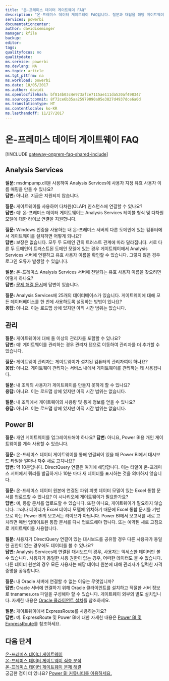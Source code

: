 ```yaml
---
title: "온-프레미스 데이터 게이트웨이 FAQ"
description: "온-프레미스 데이터 게이트웨이 FAQ입니다. 질문과 대답을 해당 게이트웨이에 대해 하나의 스폿으로 수집합니다."
services: powerbi
documentationcenter: 
author: davidiseminger
manager: kfile
backup: 
editor: 
tags: 
qualityfocus: no
qualitydate: 
ms.service: powerbi
ms.devlang: NA
ms.topic: article
ms.tgt_pltfrm: na
ms.workload: powerbi
ms.date: 10/05/2017
ms.author: davidi
ms.openlocfilehash: bf814b03c4e973afce7115ae111da520af498347
ms.sourcegitcommit: 8f72ce6b35aa25979090a05e3827d4937dce6a0d
ms.translationtype: HT
ms.contentlocale: ko-KR
ms.lasthandoff: 11/27/2017
---
```

# <a name="on-premises-data-gateway-faq"></a>온-프레미스 데이터 게이트웨이 FAQ
<!-- Shared FAQ shared Include -->
[!INCLUDE [gateway-onprem-faq-shared-include](./includes/gateway-onprem-faq-shared-include.md)]

## <a name="analysis-services"></a>Analysis Services
**질문:** msdmpump.dll을 사용하여 Analysis Services에 사용자 지정 유효 사용자 이름 매핑을 만들 수 있나요?  
**답변:** 아니요. 지금은 지원되지 않습니다.

**질문:** 게이트웨이를 사용하여 다차원(OLAP) 인스턴스에 연결할 수 있나요?  
**답변:** 예! 온-프레미스 데이터 게이트웨이는 Analysis Services 테이블 형식 및 다차원 모델에 대한 라이브 연결을 지원합니다.

**질문:** Windows 인증을 사용하는 내 온-프레미스 서버의 다른 도메인에 있는 컴퓨터에서 게이트웨이를 설치하면 어떻게 되나요?  
**답변:** 보장은 없습니다. 모두 두 도메인 간의 트러스트 관계에 따라 달라집니다. 서로 다른 두 도메인이 트러스트된 도메인 모델에 있는 경우 게이트웨이에서 Analysis Services 서버에 연결하고 유효 사용자 이름을 확인할 수 있습니다. 그렇지 않은 경우 로그인 오류가 발생할 수 있습니다.

**질문:** 온-프레미스 Analysis Services 서버에 전달되는 유효 사용자 이름을 찾으려면 어떻게 하나요?  
**답변:** [문제 해결 문서](service-gateway-onprem-tshoot.md)에 답변이 있습니다.

**질문:** Analysis Services에 25개의 데이터베이스가 있습니다. 게이트웨이에 대해 모든 데이터베이스를 한 번에 사용하도록 설정하는 방법이 있나요?  
**응답:** 아니요. 이는 로드맵 상에 있지만 아직 시간 범위는 없습니다.

## <a name="administration"></a>관리
**질문:** 게이트웨이에 대해 둘 이상의 관리자를 포함할 수 있나요?  
**답변:** 예! 게이트웨이를 관리하는 경우 관리자 탭으로 이동하여 관리자를 더 추가할 수 있습니다.

**질문:** 게이트웨이 관리자는 게이트웨이가 설치된 컴퓨터의 관리자여야 하나요?  
**응답:** 아니요. 게이트웨이 관리자는 서비스 내에서 게이트웨이를 관리하는 데 사용됩니다.

**질문:** 내 조직의 사용자가 게이트웨이를 만들지 못하게 할 수 있나요?  
**응답:** 아니요. 이는 로드맵 상에 있지만 아직 시간 범위는 없습니다.

**질문:** 내 조직에서 게이트웨이의 사용량 및 통계 정보를 얻을 수 있나요?  
**응답:** 아니요. 이는 로드맵 상에 있지만 아직 시간 범위는 없습니다.

## <a name="power-bi"></a>Power BI
**질문:** 개인 게이트웨이를 업그레이드해야 하나요?
**답변:** 아니요, Power BI용 개인 게이트웨이를 계속 사용할 수 있습니다.

**질문:** 온-프레미스 데이터 게이트웨이를 통해 연결되어 있을 때 Power BI에서 대시보드 타일을 얼마나 자주 새로 고치나요?  
**답변:** 약 10분입니다. DirectQuery 연결은 여기에 해당합니다. 이는 타일이 온-프레미스 서버에서 쿼리를 발급하거나 10분 마다 새 데이터를 표시하는 것을 의미하지 않습니다.

**질문:** 온-프레미스 데이터 원본에 연결된 파워 피벗 데이터 모델이 있는 Excel 통합 문서를 업로드할 수 있나요? 이 시나리오에 게이트웨이가 필요한가요?  
**답변:** 예, 통합 문서를 업로드할 수 있습니다. 또한 아니요, 게이트웨이가 필요하지 않습니다. 그러나 데이터가 Excel 데이터 모델에 위치하기 때문에 Excel 통합 문서를 기반으로 하는 Power BI의 보고서는 라이브가 아닙니다. Power BI에서 보고서를 새로 고치려면 매번 업데이트된 통합 문서를 다시 업로드해야 합니다. 또는 예약된 새로 고침으로 게이트웨이를 사용합니다.

**질문:** 사용자가 DirectQuery 연결이 있는 대시보드를 공유할 경우 다른 사용자가 동일한 권한이 없는 경우에도 데이터를 볼 수 있나요?  
**답변:** Analysis Services에 연결된 대시보드의 경우, 사용자는 액세스한 데이터만 볼 수 있습니다. 사용자가 동일한 사용 권한이 없는 경우, 어떠한 데이터도 볼 수 없습니다. 다른 데이터 원본의 경우 모든 사용자는 해당 데이터 원본에 대해 관리자가 입력한 자격 증명을 공유합니다.

**질문:** 내 Oracle 서버에 연결할 수 없는 이유는 무엇입니까?  
**답변:** Oracle 서버에 연결하기 위해 Oracle 클라이언트를 설치하고 적절한 서버 정보로 tnsnames.ora 파일을 구성해야 할 수 있습니다. 게이트웨이 외부의 별도 설치입니다. 자세한 내용은 [Oracle 클라이언트 설치](service-gateway-onprem-manage-oracle.md#installing-the-oracle-client)를 참조하세요.

**질문:** 게이트웨이에서 ExpressRoute를 사용하는가요?  
**답변:** 예. ExpressRoute 및 Power BI에 대한 자세한 내용은 [Power BI 및 ExpressRoute](service-admin-power-bi-expressroute.md)를 참조하세요.

## <a name="next-steps"></a>다음 단계
[온-프레미스 데이터 게이트웨이](service-gateway-onprem.md)  
[온-프레미스 데이터 게이트웨이 심층 분석](service-gateway-onprem-indepth.md)  
[온-프레미스 데이터 게이트웨이 문제 해결](service-gateway-onprem-tshoot.md)  
궁금한 점이 더 있나요? [Power BI 커뮤니티를 이용하세요.](http://community.powerbi.com/)

